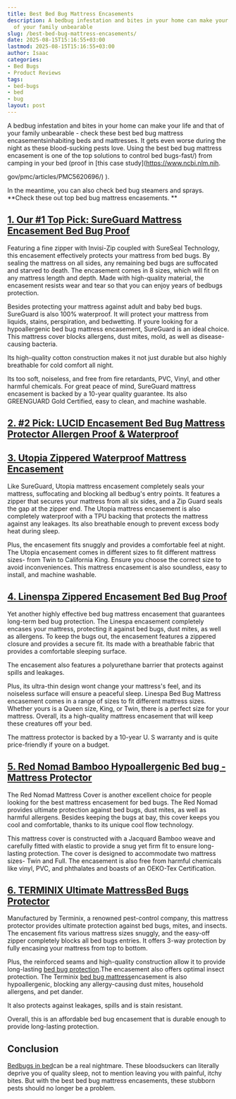 ```yaml
---
title: Best Bed Bug Mattress Encasements
description: A bedbug infestation and bites in your home can make your life and that
  of your family unbearable
slug: /best-bed-bug-mattress-encasements/
date: 2025-08-15T15:16:55+03:00
lastmod: 2025-08-15T15:16:55+03:00
author: Isaac
categories:
- Bed Bugs
- Product Reviews
tags:
- bed-bugs
- bed
- bug
layout: post
---
```

A bedbug infestation and bites in your home can make your life and that of your family unbearable - check these best bed bug mattress encasementsinhabiting beds and mattresses. It gets even worse during the night as these blood-sucking pests love. Using the best bed bug mattress encasement is one of the top solutions to control bed bugs-fast/) from camping in your bed (proof in [this case study](https://www.ncbi.nlm.nih.

gov/pmc/articles/PMC5620696/) ).

In the meantime, you can also check bed bug steamers and sprays. **Check these out top bed bug mattress encasements. **

##  [1. Our #1 Top Pick: SureGuard Mattress Encasement Bed Bug Proof](https://www.amazon.com/dp/B00WI09NM6/?tag=p-policy-20)

Featuring a fine zipper with Invisi-Zip coupled with SureSeal Technology, this encasement effectively protects your mattress from bed bugs. By sealing the mattress on all sides, any remaining bed bugs are suffocated and starved to death. The encasement comes in 8 sizes, which will fit on any mattress length and depth. Made with high-quality material, the encasement resists wear and tear so that you can enjoy years of bedbugs protection.

Besides protecting your mattress against adult and baby bed bugs. SureGuard is also 100% waterproof. It will protect your mattress from liquids, stains, perspiration, and bedwetting. If youre looking for a hypoallergenic bed bug mattress encasement, SureGuard is an ideal choice. This mattress cover blocks allergens, dust mites, mold, as well as disease-causing bacteria.

Its high-quality cotton construction makes it not just durable but also highly breathable for cold comfort all night.

Its too soft, noiseless, and free from fire retardants, PVC, Vinyl, and other harmful chemicals. For great peace of mind, SureGuard mattress encasement is backed by a 10-year quality guarantee. Its also GREENGUARD Gold Certified, easy to clean, and machine washable.

##  [**2. #2 Pick: LUCID Encasement Bed Bug Mattress Protector Allergen Proof & Waterproof**](https://www.amazon.com/dp/B00B1ZRLLY/?tag=p-policy-20)

##  [3. Utopia Zippered Waterproof Mattress Encasement](https://www.amazon.com/dp/B00U6HREPQ/?tag=p-policy-20)

Like SureGuard, Utopia mattress encasement completely seals your mattress, suffocating and blocking all bedbug's entry points. It features a zipper that secures your mattress from all six sides, and a Zip Guard seals the gap at the zipper end. The Utopia mattress encasement is also completely waterproof with a TPU backing that protects the mattress against any leakages. Its also breathable enough to prevent excess body heat during sleep.

Plus, the encasement fits snuggly and provides a comfortable feel at night. The Utopia encasement comes in different sizes to fit different mattress sizes- from Twin to California King. Ensure you choose the correct size to avoid inconveniences. This mattress encasement is also soundless, easy to install, and machine washable.

##  [4. Linenspa Zippered Encasement Bed Bug Proof](https://www.amazon.com/dp/B00Z06F2OI/?tag=p-policy-20)

Yet another highly effective bed bug mattress encasement that guarantees long-term bed bug protection. The Linespa encasement completely encases your mattress, protecting it against bed bugs, dust mites, as well as allergens. To keep the bugs out, the encasement features a zippered closure and provides a secure fit. Its made with a breathable fabric that provides a comfortable sleeping surface.

The encasement also features a polyurethane barrier that protects against spills and leakages.

Plus, its ultra-thin design wont change your mattress's feel, and its noiseless surface will ensure a peaceful sleep. Linespa Bed Bug Mattress encasement comes in a range of sizes to fit different mattress sizes. Whether yours is a Queen size, King, or Twin, there is a perfect size for your mattress. Overall, its a high-quality mattress encasement that will keep these creatures off your bed.

The mattress protector is backed by a 10-year U. S warranty and is quite price-friendly if youre on a budget.

##  [5. Red Nomad Bamboo Hypoallergenic Bed bug - Mattress Protector](https://www.amazon.com/dp/B01GOS7JZU/?tag=p-policy-20)

The Red Nomad Mattress Cover is another excellent choice for people looking for the best mattress encasement for bed bugs. The Red Nomad provides ultimate protection against bed bugs, dust mites, as well as harmful allergens. Besides keeping the bugs at bay, this cover keeps you cool and comfortable, thanks to its unique cool flow technology.

This mattress cover is constructed with a Jacquard Bamboo weave and carefully fitted with elastic to provide a snug yet firm fit to ensure long-lasting protection. The cover is designed to accommodate two mattress sizes- Twin and Full. The encasement is also free from harmful chemicals like vinyl, PVC, and phthalates and boasts of an OEKO-Tex Certification.

##  [6. TERMINIX Ultimate MattressBed Bugs Protector](https://www.amazon.com/dp/B01CF1PT4I/?tag=p-policy-20)

Manufactured by Terminix, a renowned pest-control company, this mattress protector provides ultimate protection against bed bugs, mites, and insects. The encasement fits various mattress sizes snuggly, and the easy-off zipper completely blocks all bed bugs entries. It offers 3-way protection by fully encasing your mattress from top to bottom.

Plus, the reinforced seams and high-quality construction allow it to provide long-lasting [bed bug protection](https://pestpolicy.com/bed-bugs-vs-mites/).The encasement also offers optimal insect protection. The Terminix [bed bug mattress](https://pestpolicy.com/what-causes-bed-bugs/)encasement is also hypoallergenic, blocking any allergy-causing dust mites, household allergens, and pet dander.

It also protects against leakages, spills and is stain resistant.

Overall, this is an affordable bed bug encasement that is durable enough to provide long-lasting protection.

##  Conclusion

[Bedbugs in bed](https://pestpolicy.com/do-bed-bugs-fly/)can be a real nightmare. These bloodsuckers can literally deprive you of quality sleep, not to mention leaving you with painful, itchy bites. But with the best bed bug mattress encasements, these stubborn pests should no longer be a problem.
